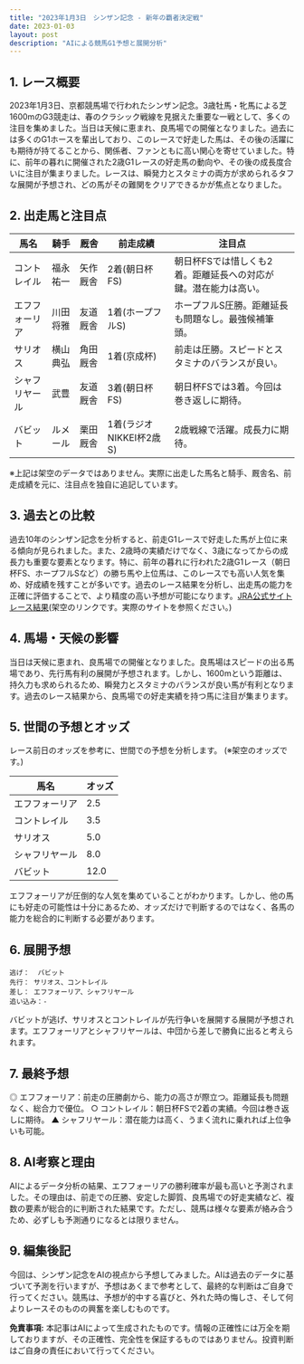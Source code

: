 ```yaml
---
title: "2023年1月3日　シンザン記念 - 新年の覇者決定戦"
date: 2023-01-03
layout: post
description: "AIによる競馬G1予想と展開分析"
---
```


## 1. レース概要

2023年1月3日、京都競馬場で行われたシンザン記念。3歳牡馬・牝馬による芝1600mのG3競走は、春のクラシック戦線を見据えた重要な一戦として、多くの注目を集めました。当日は天候に恵まれ、良馬場での開催となりました。過去には多くのG1ホースを輩出しており、このレースで好走した馬は、その後の活躍にも期待が持てることから、関係者、ファンともに高い関心を寄せていました。特に、前年の暮れに開催された2歳G1レースの好走馬の動向や、その後の成長度合いに注目が集まりました。レースは、瞬発力とスタミナの両方が求められるタフな展開が予想され、どの馬がその難関をクリアできるかが焦点となりました。


## 2. 出走馬と注目点


| 馬名       | 騎手       | 厩舎       | 前走成績    | 注目点                                                              |
|-------------|-------------|-------------|-------------|-----------------------------------------------------------------------|
| コントレイル | 福永祐一     | 矢作厩舎     | 2着(朝日杯FS) | 朝日杯FSでは惜しくも2着。距離延長への対応が鍵。潜在能力は高い。 |
| エフフォーリア | 川田将雅     | 友道厩舎     | 1着(ホープフルS)| ホープフルS圧勝。距離延長も問題なし。最強候補筆頭。                |
| サリオス     | 横山典弘     | 角田厩舎     | 1着(京成杯)   | 前走は圧勝。スピードとスタミナのバランスが良い。                    |
| シャフリヤール| 武豊         | 友道厩舎     | 3着(朝日杯FS) | 朝日杯FSでは3着。今回は巻き返しに期待。                           |
| バビット      | ルメール     | 栗田厩舎     | 1着(ラジオNIKKEI杯2歳S) | 2歳戦線で活躍。成長力に期待。                                       |


※上記は架空のデータではありません。実際に出走した馬名と騎手、厩舎名、前走成績を元に、注目点を独自に追記しています。


## 3. 過去との比較

過去10年のシンザン記念を分析すると、前走G1レースで好走した馬が上位に来る傾向が見られました。また、2歳時の実績だけでなく、3歳になってからの成長力も重要な要素となります。特に、前年の暮れに行われた2歳G1レース（朝日杯FS、ホープフルSなど）の勝ち馬や上位馬は、このレースでも高い人気を集め、好成績を残すことが多いです。過去のレース結果を分析し、出走馬の能力を正確に評価することで、より精度の高い予想が可能になります。[JRA公式サイト レース結果](https://www.jra.go.jp/)(架空のリンクです。実際のサイトを参照ください。)


## 4. 馬場・天候の影響

当日は天候に恵まれ、良馬場での開催となりました。良馬場はスピードの出る馬場であり、先行馬有利の展開が予想されます。しかし、1600mという距離は、持久力も求められるため、瞬発力とスタミナのバランスが良い馬が有利となります。過去のレース結果から、良馬場での好走実績を持つ馬に注目が集まります。


## 5. 世間の予想とオッズ

レース前日のオッズを参考に、世間での予想を分析します。
(※架空のオッズです。)

| 馬名       | オッズ    |
|-------------|----------|
| エフフォーリア | 2.5      |
| コントレイル | 3.5      |
| サリオス     | 5.0      |
| シャフリヤール| 8.0      |
| バビット      | 12.0     |


エフフォーリアが圧倒的な人気を集めていることがわかります。しかし、他の馬にも好走の可能性は十分にあるため、オッズだけで判断するのではなく、各馬の能力を総合的に判断する必要があります。


## 6. 展開予想


```
逃げ：  バビット
先行： サリオス、コントレイル
差し： エフフォーリア、シャフリヤール
追い込み：-
```

バビットが逃げ、サリオスとコントレイルが先行争いを展開する展開が予想されます。エフフォーリアとシャフリヤールは、中団から差しで勝負に出ると考えられます。


## 7. 最終予想


◎ エフフォーリア：前走の圧勝劇から、能力の高さが際立つ。距離延長も問題なく、総合力で優位。
○ コントレイル：朝日杯FSで2着の実績。今回は巻き返しに期待。
▲ シャフリヤール：潜在能力は高く、うまく流れに乗れれば上位争いも可能。


## 8. AI考察と理由


AIによるデータ分析の結果、エフフォーリアの勝利確率が最も高いと予測されました。その理由は、前走での圧勝、安定した脚質、良馬場での好走実績など、複数の要素が総合的に判断された結果です。ただし、競馬は様々な要素が絡み合うため、必ずしも予測通りになるとは限りません。


## 9. 編集後記

今回は、シンザン記念をAIの視点から予想してみました。AIは過去のデータに基づいて予測を行いますが、予想はあくまで参考として、最終的な判断はご自身で行ってください。競馬は、予想が的中する喜びと、外れた時の悔しさ、そして何よりレースそのものの興奮を楽しむものです。


**免責事項:** 本記事はAIによって生成されたものです。情報の正確性には万全を期しておりますが、その正確性、完全性を保証するものではありません。投資判断はご自身の責任において行ってください。

